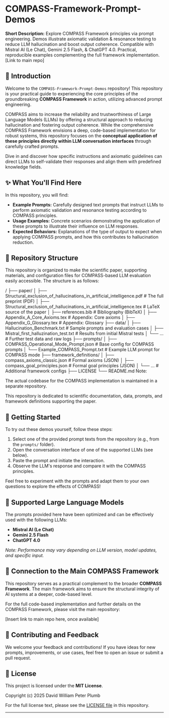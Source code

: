 # COMPASS-Framework-Prompt-Demos

**Short Description:** Explore COMPASS Framework principles via prompt engineering. Demos illustrate axiomatic validation & resonance testing to reduce LLM hallucination and boost output coherence. Compatible with Mistral AI (Le Chat), Gemini 2.5 Flash, & ChatGPT 4.0. Practical, reproducible examples complementing the full framework implementation. [Link to main repo]

## 🌟 Introduction

Welcome to the `COMPASS-Framework-Prompt-Demos` repository! This repository is your practical guide to experiencing the core principles of the groundbreaking **COMPASS Framework** in action, utilizing advanced prompt engineering.

COMPASS aims to increase the reliability and trustworthiness of Large Language Models (LLMs) by offering a structural approach to reducing hallucination and fostering output coherence. While the comprehensive COMPASS Framework envisions a deep, code-based implementation for robust systems, this repository focuses on the **conceptual application of these principles directly within LLM conversation interfaces** through carefully crafted prompts.

Dive in and discover how specific instructions and axiomatic guidelines can direct LLMs to self-validate their responses and align them with predefined knowledge fields.

## ✨ What You'll Find Here

In this repository, you will find:

* **Example Prompts:** Carefully designed text prompts that instruct LLMs to perform axiomatic validation and resonance testing according to COMPASS principles.
* **Usage Examples:** Concrete scenarios demonstrating the application of these prompts to illustrate their influence on LLM responses.
* **Expected Behaviors:** Explanations of the type of output to expect when applying COMPASS prompts, and how this contributes to hallucination reduction.

## 📁 Repository Structure
This repository is organized to make the scientific paper, supporting materials, and configuration files for COMPASS-based LLM evaluation easily accessible. The structure is as follows:

/
├── paper/
│   ├── Structural_exclusion_of_hallucinations_in_artificial_intelligence.pdf   # The full preprint (PDF)
│   ├── Structural_exclusion_of_hallucinations_in_artificial_intelligence.tex   # LaTeX source of the paper
│   ├── references.bib                                                         # Bibliography (BibTeX)
│   ├── Appendix_A_Core_Axioms.tex                                             # Appendix: Core axioms
│   ├── Appendix_G_Glossary.tex                                                # Appendix: Glossary
├── data/
│   ├── Hallucination_Benchmark.txt           # Sample prompts and evaluation cases
│   ├── Mistral_first_halluzination_test.txt  # Results from initial Mistral tests
│   └── ...                                  # Further test data and raw logs
├── prompts/
│   ├── COMPASS_Operational_Mode_Prompt.json      # Base config for COMPASS prompts
│   └── Example_COMPASS_Prompt.txt                # Example LLM prompt for COMPASS mode
├── framework_definitions/
│   ├── compass_axioms_classic.json          # Formal axioms (JSON)
│   ├── compass_goal_principles.json         # Formal goal principles (JSON)
│   └── ...                                  # Additional framework configs
├── LICENSE
└── README.md
Note:

The actual codebase for the COMPASS implementation is maintained in a separate repository.

This repository is dedicated to scientific documentation, data, prompts, and framework definitions supporting the paper.

## 🚀 Getting Started

To try out these demos yourself, follow these steps:

1.  Select one of the provided prompt texts from the repository (e.g., from the `prompts/` folder).
2.  Open the conversation interface of one of the supported LLMs (see below).
3.  Paste the prompt and initiate the interaction.
4.  Observe the LLM's response and compare it with the COMPASS principles.

Feel free to experiment with the prompts and adapt them to your own questions to explore the effects of COMPASS!

## 🤖 Supported Large Language Models

The prompts provided here have been optimized and can be effectively used with the following LLMs:

* **Mistral AI (Le Chat)**
* **Gemini 2.5 Flash**
* **ChatGPT 4.0**

*Note: Performance may vary depending on LLM version, model updates, and specific input.*

## 🔗 Connection to the Main COMPASS Framework

This repository serves as a practical complement to the broader **COMPASS Framework**. The main framework aims to ensure the structural integrity of AI systems at a deeper, code-based level.

For the full code-based implementation and further details on the COMPASS Framework, please visit the main repository:

[Insert link to main repo here, once available]

## 🤝 Contributing and Feedback

We welcome your feedback and contributions! If you have ideas for new prompts, improvements, or use cases, feel free to open an issue or submit a pull request.

## 📄 License

This project is licensed under the **MIT License**.

Copyright (c) 2025 David William Peter Plumb

For the full license text, please see the [LICENSE file](LICENSE) in this repository.

---
